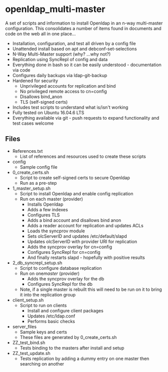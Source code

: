 # openldap_multi-master
A set of scripts and information to install Openldap in an n-way multi-master configuration.  This consolidates a number of items found in documents and code on the web all in one place...
* Installation, configuration, and test all driven by a config file
* Unattended install based on apt and debconf-set-selections
* N-Way Multi-Master support (why?  ...why not?)
* Replication using SyncRepl of config and data
* Everything done in bash so it can be easily understood - documentation via code
* Configures daily backups via ldap-git-backup
* Hardened for security
  * Unprivileged accounts for replication and bind
  * No privileged remote access to cn=config
  * Disallows bind_anon
  * TLS (self-signed certs)
* Includes test scripts to understand what is/isn't working
* Fully tested on Ubuntu 16.04.6 LTS
* Everything available via git - push requests to expand functionality and test cases welcome


## Files
* References.txt
  * List of references and resources used to create these scripts
* config
  * Sample config file
* 0_create_certs.sh
  * Script to create self-signed certs to secure Openldap
  * Run as a pre-step
* 1_master_setup.sh
  * Script to install Openldap and enable config replication
  * Run on each master (provider)
    * Installs Openldap
    * Adds a few indexes
    * Configures TLS
    * Adds a bind account and disallows bind anon
    * Adds a reader account for replication and updates ACLs
    * Loads the syncprov module
    * Sets olcServerID and updates /etc/default/slapd
    * Updates olcServerID with provider URI for replication
    * Adds the syncprov overlay for cn=config
    * Configures SyncRepl for cn=config
    * And finally restarts slapd - hopefully with positive results
* 2_db_syncrepl_setup.sh
  * Script to configure database replication
  * Run on one*master* (provider)
    * Adds the syncprov overlay for the db
    * Configures SyncRepl for the db
  * Note, if a single master is rebuilt this will need to be run on it to bring it into the replication group
* client_setup.sh
  * Script to run on clients
    * Install and configure client packages
    * Updates /etc/ldap.conf
    * Performs basic checks
* server_files
  * Sample keys and certs
  * These files are generated by 0_create_certs.sh
* ZZ_test_bind.sh
  * Tests binding to the masters after install and setup
* ZZ_test_update.sh
  * Tests replication by adding a dummy entry on one master then searching on another

